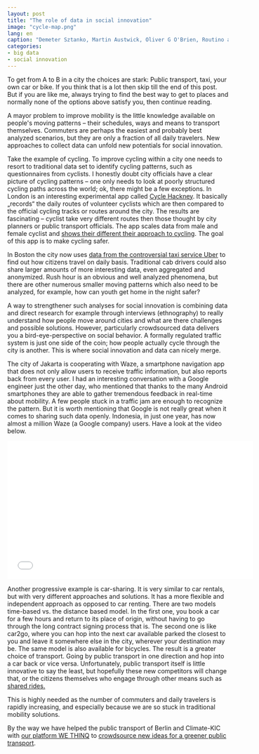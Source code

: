 ```yaml
---
layout: post
title: "The role of data in social innovation"
image: "cycle-map.png"
lang: en
caption: "Demeter Sztanko, Martin Austwick, Oliver G O'Brien, Routino and OpenStreetMap contributors (borisbikes.saltaku.com/station)"
categories:
- big data
- social innovation
---
```


To get from A to B in a city the choices are stark: Public transport, taxi, your own car or bike. If you think that is a lot then skip till the end of this post. But if you are like me, always trying to find the best way to get to places and normally none of the options above satisfy you, then continue reading.

A mayor problem to improve mobility is the little knowledge available on people's moving patterns – their schedules, ways and means to transport themselves. Commuters are perhaps the easiest and probably best analyzed scenarios, but they are only a fraction of all daily travelers. New approaches to collect data can unfold new potentials for social innovation.

Take the example of cycling. To improve cycling within a city one needs to resort to traditional data set to identify cycling patterns, such as questionnaires from cyclists. I honestly doubt city officials have a clear picture of cycling patterns – one only needs to look at poorly structured cycling paths across the world; ok, there might be a few exceptions. In London is an interesting experimental app called [Cycle Hackney](http://www.hackney.gov.uk/movebybike.htm). It basically „records“ the daily routes of volunteer cyclists which are then compared to the official cycling tracks or routes around the city. The results are fascinating – cyclist take very different routes then those thought by city planners or public transport officials. The app scales data from male and female cyclist and [shows their different their approach to cycling](http://www.nesta.org.uk/blog/can-civic-technology-make-cycling-safer). The goal of this app is to make cycling safer.

In Boston the city now uses [data from the controversial taxi service Uber](http://www.theverge.com/2015/1/13/7536639/uber-boston-data-sharing) to find out how citizens travel on daily basis. Traditional cab drivers could also share larger amounts of more interesting data, even aggregated and anonymized. Rush hour is an obvious and well analyzed phenomena, but there are other numerous smaller moving patterns which also need to be analyzed, for example, how can youth get home in the night safer?

A way to strengthener such analyses for social innovation is combining data and direct research for example through interviews (ethnography) to really understand how people move around cities and what are there challenges and possible  solutions. However, particularly crowdsourced data delivers you a bird-eye-perspective on social behavior. A formally regulated traffic system is just one side of the coin; how people actually cycle through the city is another. This is where social innovation and data can nicely merge.

The city of Jakarta is cooperating with Waze, a smartphone navigation app that does not only allow users to receive traffic information, but also reports back from every user. I had an interesting conversation with a Google engineer just the other day, who mentioned that thanks to the many Android smartphones they are able to gather tremendous feedback in real-time about mobility. A few people stuck in a traffic jam are enough to recognize the pattern. But it is worth mentioning that Google is not really great when it comes to sharing such data openly.  Indonesia, in just one year, has now almost a million Waze (a Google company) users. Have a look at the video below.

<iframe width="560" height="315" src="//www.youtube.com/embed/a3uWSqKJDRE" frameborder="0" allowfullscreen></iframe>

Another progressive example is car-sharing. It is very similar to car rentals, but with very different approaches and solutions. It has a more flexible and independent approach as opposed to car renting. There are two models time-based vs. the distance based model. In the first one, you book a car for a few hours and return to its place of origin, without having to go through the long contract signing process that is. The second one is like car2go, where you can hop into the next car available parked the closest to you and leave it somewhere else in the city, wherever your destination may be. The same model is also available for bicycles. The result is a greater choice of transport. Going by public transport in one direction and hop into a car back or vice versa. Unfortunately, public transport itself is little innovative to say the least, but hopefully these new competitors will change that, or the citizens themselves who engage through other means such as [shared rides.](https://www.side.cr/)

This is highly needed as the number of commuters and daily travelers is rapidly increasing, and especially because we are so stuck in traditional mobility solutions.

By the way we have helped the public transport of Berlin and Climate-KIC with [our platform WE THINQ](https://www.wethinq.com/) to [crowdsource new ideas for a greener public transport](http://www.openinnovationslam.org/).